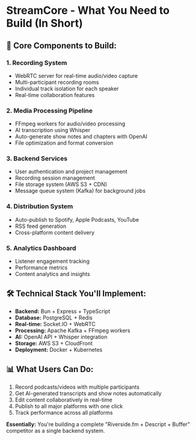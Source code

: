 # StreamCore - What You Need to Build (In Short)

## 🎯 **Core Components to Build:**

### 1. **Recording System**
- WebRTC server for real-time audio/video capture
- Multi-participant recording rooms
- Individual track isolation for each speaker
- Real-time collaboration features

### 2. **Media Processing Pipeline**
- FFmpeg workers for audio/video processing
- AI transcription using Whisper
- Auto-generate show notes and chapters with OpenAI
- File optimization and format conversion

### 3. **Backend Services**
- User authentication and project management
- Recording session management
- File storage system (AWS S3 + CDN)
- Message queue system (Kafka) for background jobs

### 4. **Distribution System**
- Auto-publish to Spotify, Apple Podcasts, YouTube
- RSS feed generation
- Cross-platform content delivery

### 5. **Analytics Dashboard**
- Listener engagement tracking
- Performance metrics
- Content analytics and insights

## 🛠️ **Technical Stack You'll Implement:**
- **Backend:** Bun + Express + TypeScript
- **Database:** PostgreSQL + Redis
- **Real-time:** Socket.IO + WebRTC
- **Processing:** Apache Kafka + FFmpeg workers
- **AI:** OpenAI API + Whisper integration
- **Storage:** AWS S3 + CloudFront
- **Deployment:** Docker + Kubernetes

## 📊 **What Users Can Do:**
1. Record podcasts/videos with multiple participants
2. Get AI-generated transcripts and show notes automatically  
3. Edit content collaboratively in real-time
4. Publish to all major platforms with one click
5. Track performance across all platforms

**Essentially:** You're building a complete "Riverside.fm + Descript + Buffer" competitor as a single backend system.